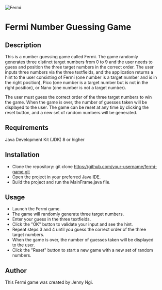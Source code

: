 ![Fermi](https://user-images.githubusercontent.com/75710628/223286325-8ea76081-112a-41cd-b884-d6cba8996a33.png)

# Fermi Number Guessing Game
## Description
This is a number guessing game called Fermi. The game randomly generates three distinct target numbers from 0 to 9 and the user needs to guess and position the three target numbers in the correct order. The user inputs three numbers via the three textfields, and the application returns a hint to the user consisting of Fermi (one number is a target number and is in the right position), Pico (one number is a target number but is not in the right position), or Nano (one number is not a target number).

The user must guess the correct order of the three target numbers to win the game. When the game is over, the number of guesses taken will be displayed to the user. The game can be reset at any time by clicking the reset button, and a new set of random numbers will be generated.

## Requirements
Java Development Kit (JDK) 8 or higher

## Installation
- Clone the repository: git clone https://github.com/your-username/fermi-game.git
- Open the project in your preferred Java IDE.
- Build the project and run the MainFrame.java file.

## Usage
- Launch the Fermi game.
- The game will randomly generate three target numbers.
- Enter your guess in the three textfields.
- Click the "OK" button to validate your input and see the hint.
- Repeat steps 3 and 4 until you guess the correct order of the three target numbers.
- When the game is over, the number of guesses taken will be displayed to the user.
- Click the "Reset" button to start a new game with a new set of random numbers.

## Author
This Fermi game was created by Jenny Ngi.
